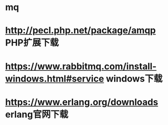 # mq
# http://pecl.php.net/package/amqp PHP扩展下载
# https://www.rabbitmq.com/install-windows.html#service windows下载
# https://www.erlang.org/downloads erlang官网下载
